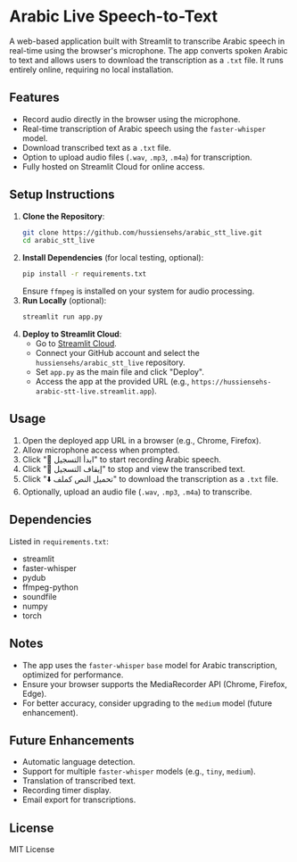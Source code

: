 # Arabic Live Speech-to-Text

A web-based application built with Streamlit to transcribe Arabic speech in real-time using the browser's microphone. The app converts spoken Arabic to text and allows users to download the transcription as a `.txt` file. It runs entirely online, requiring no local installation.

## Features
- Record audio directly in the browser using the microphone.
- Real-time transcription of Arabic speech using the `faster-whisper` model.
- Download transcribed text as a `.txt` file.
- Option to upload audio files (`.wav`, `.mp3`, `.m4a`) for transcription.
- Fully hosted on Streamlit Cloud for online access.

## Setup Instructions
1. **Clone the Repository**:
   ```bash
   git clone https://github.com/hussiensehs/arabic_stt_live.git
   cd arabic_stt_live
   ```
2. **Install Dependencies** (for local testing, optional):
   ```bash
   pip install -r requirements.txt
   ```
   Ensure `ffmpeg` is installed on your system for audio processing.
3. **Run Locally** (optional):
   ```bash
   streamlit run app.py
   ```
4. **Deploy to Streamlit Cloud**:
   - Go to [Streamlit Cloud](https://share.streamlit.io).
   - Connect your GitHub account and select the `hussiensehs/arabic_stt_live` repository.
   - Set `app.py` as the main file and click "Deploy".
   - Access the app at the provided URL (e.g., `https://hussiensehs-arabic-stt-live.streamlit.app`).

## Usage
1. Open the deployed app URL in a browser (e.g., Chrome, Firefox).
2. Allow microphone access when prompted.
3. Click "🎤 ابدأ التسجيل" to start recording Arabic speech.
4. Click "🛑 إيقاف التسجيل" to stop and view the transcribed text.
5. Click "⬇️ تحميل النص كملف" to download the transcription as a `.txt` file.
6. Optionally, upload an audio file (`.wav`, `.mp3`, `.m4a`) to transcribe.

## Dependencies
Listed in `requirements.txt`:
- streamlit
- faster-whisper
- pydub
- ffmpeg-python
- soundfile
- numpy
- torch

## Notes
- The app uses the `faster-whisper` `base` model for Arabic transcription, optimized for performance.
- Ensure your browser supports the MediaRecorder API (Chrome, Firefox, Edge).
- For better accuracy, consider upgrading to the `medium` model (future enhancement).

## Future Enhancements
- Automatic language detection.
- Support for multiple `faster-whisper` models (e.g., `tiny`, `medium`).
- Translation of transcribed text.
- Recording timer display.
- Email export for transcriptions.

## License
MIT License
